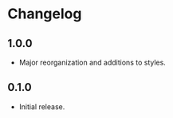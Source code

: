 # Changelog

## 1.0.0

- Major reorganization and additions to styles.

## 0.1.0

- Initial release.
